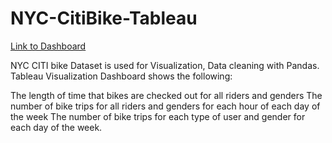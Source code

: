 # NYC-CitiBike-Tableau

[Link to Dashboard](https://public.tableau.com/views/NYCCITITRIP/Dashboard2?:language=en-US&publish=yes&:display_count=n&:origin=viz_share_link)

 NYC CITI bike Dataset is used for Visualization, Data cleaning with Pandas. Tableau Visualization Dashboard shows the following: 

The length of time that bikes are checked out for all riders and genders
The number of bike trips for all riders and genders for each hour of each day of the week
The number of bike trips for each type of user and gender for each day of the week.
